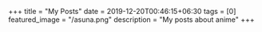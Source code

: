 +++
title =  "My Posts"
date = 2019-12-20T00:46:15+06:30
tags = [0]
featured_image = "/asuna.png"
description = "My posts about anime"
+++
